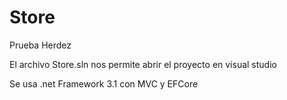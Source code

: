 # Store
Prueba Herdez

El archivo Store.sln nos permite abrir el proyecto en visual studio

Se usa .net Framework 3.1 con MVC y EFCore

